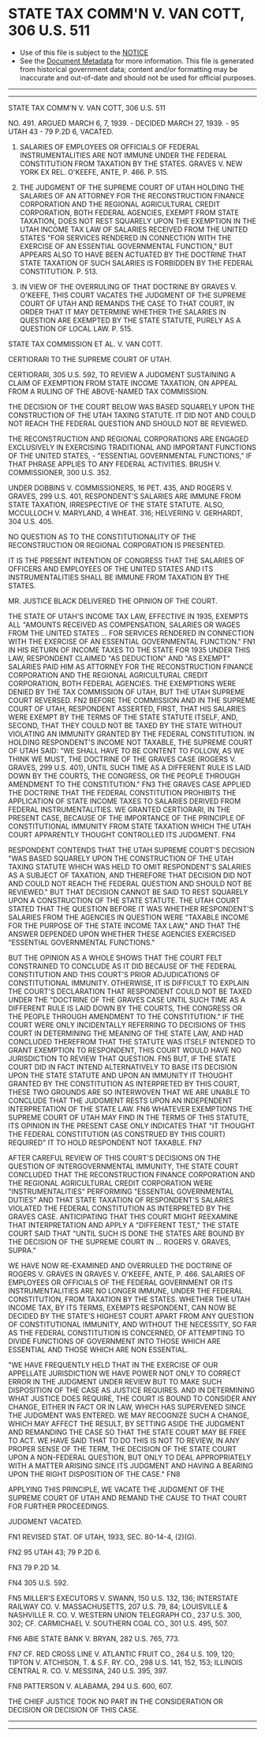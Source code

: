 ---
---

# STATE TAX COMM'N V. VAN COTT, 306 U.S. 511

* Use of this file is subject to the [NOTICE](https://github.com/publicdocs/notice/blob/master/NOTICE)
* See the [Document Metadata](../../../) for more information.
  This file is generated from historical government data; content and/or formatting may be inaccurate and out-of-date and should not be used for official purposes.

----------
----------

STATE TAX COMM'N V. VAN COTT, 306 U.S. 511

NO. 491.  ARGUED MARCH 6, 7, 1939.  - DECIDED MARCH 27, 1939.  - 95 UTAH 43 - 79 P.2D 6, VACATED.

1.  SALARIES OF EMPLOYEES OR OFFICIALS OF FEDERAL INSTRUMENTALITIES ARE NOT IMMUNE UNDER THE FEDERAL CONSTITUTION FROM TAXATION BY THE STATES.  GRAVES V. NEW YORK EX REL. O'KEEFE, ANTE, P. 466.  P. 515.

2.  THE JUDGMENT OF THE SUPREME COURT OF UTAH HOLDING THE SALARIES OF AN ATTORNEY FOR THE RECONSTRUCTION FINANCE CORPORATION AND THE REGIONAL AGRICULTURAL CREDIT CORPORATION, BOTH FEDERAL AGENCIES, EXEMPT FROM STATE TAXATION, DOES NOT REST SQUARELY UPON THE EXEMPTION IN THE UTAH INCOME TAX LAW OF SALARIES RECEIVED FROM THE UNITED STATES "FOR SERVICES RENDERED IN CONNECTION WITH THE EXERCISE OF AN ESSENTIAL GOVERNMENTAL FUNCTION," BUT APPEARS ALSO TO HAVE BEEN ACTUATED BY THE DOCTRINE THAT STATE TAXATION OF SUCH SALARIES IS FORBIDDEN BY THE FEDERAL CONSTITUTION.  P. 513.

3.  IN VIEW OF THE OVERRULING OF THAT DOCTRINE BY GRAVES V. O'KEEFE, THIS COURT VACATES THE JUDGMENT OF THE SUPREME COURT OF UTAH AND REMANDS THE CASE TO THAT COURT, IN ORDER THAT IT MAY DETERMINE WHETHER THE SALARIES IN QUESTION ARE EXEMPTED BY THE STATE STATUTE, PURELY AS A QUESTION OF LOCAL LAW.  P. 515.

STATE TAX COMMISSION ET AL. V. VAN COTT.

CERTIORARI TO THE SUPREME COURT OF UTAH.

CERTIORARI, 305 U.S. 592, TO REVIEW A JUDGMENT SUSTAINING A CLAIM OF EXEMPTION FROM STATE INCOME TAXATION, ON APPEAL FROM A RULING OF THE ABOVE-NAMED TAX COMMISSION.

THE DECISION OF THE COURT BELOW WAS BASED SQUARELY UPON THE CONSTRUCTION OF THE UTAH TAXING STATUTE.  IT DID NOT AND COULD NOT REACH THE FEDERAL QUESTION AND SHOULD NOT BE REVIEWED.

THE RECONSTRUCTION AND REGIONAL CORPORATIONS ARE ENGAGED EXCLUSIVELY IN EXERCISING TRADITIONAL AND IMPORTANT FUNCTIONS OF THE UNITED STATES, - "ESSENTIAL GOVERNMENTAL FUNCTIONS," IF THAT PHRASE APPLIES TO ANY FEDERAL ACTIVITIES.  BRUSH V. COMMISSIONER, 300 U.S. 352.

UNDER DOBBINS V. COMMISSIONERS, 16 PET. 435, AND ROGERS V. GRAVES, 299 U.S. 401, RESPONDENT'S SALARIES ARE IMMUNE FROM STATE TAXATION, IRRESPECTIVE OF THE STATE STATUTE.  ALSO, MCCULLOCH V. MARYLAND, 4 WHEAT.  316; HELVERING V. GERHARDT, 304 U.S. 405.

NO QUESTION AS TO THE CONSTITUTIONALITY OF THE RECONSTRUCTION OR REGIONAL CORPORATION IS PRESENTED.

IT IS THE PRESENT INTENTION OF CONGRESS THAT THE SALARIES OF OFFICERS AND EMPLOYEES OF THE UNITED STATES AND ITS INSTRUMENTALITIES SHALL BE IMMUNE FROM TAXATION BY THE STATES.

MR. JUSTICE BLACK DELIVERED THE OPINION OF THE COURT.

THE STATE OF UTAH'S INCOME TAX LAW, EFFECTIVE IN 1935, EXEMPTS ALL "AMOUNTS RECEIVED AS COMPENSATION, SALARIES OR WAGES FROM THE UNITED STATES  ...  FOR SERVICES RENDERED IN CONNECTION WITH THE EXERCISE OF AN ESSENTIAL GOVERNMENTAL FUNCTION."  FN1  IN HIS RETURN OF INCOME TAXES TO THE STATE FOR 1935 UNDER THIS LAW, RESPONDENT CLAIMED "AS DEDUCTION" AND "AS EXEMPT" SALARIES PAID HIM AS ATTORNEY FOR THE RECONSTRUCTION FINANCE CORPORATION AND THE REGIONAL AGRICULTURAL CREDIT CORPORATION, BOTH FEDERAL AGENCIES.  THE EXEMPTIONS WERE DENIED BY THE TAX COMMISSION OF UTAH, BUT THE UTAH SUPREME COURT REVERSED.  FN2 BEFORE THE COMMISSION AND IN THE SUPREME COURT OF UTAH, RESPONDENT ASSERTED, FIRST, THAT HIS SALARIES WERE EXEMPT BY THE TERMS OF THE STATE STATUTE ITSELF, AND, SECOND, THAT THEY COULD NOT BE TAXED BY THE STATE WITHOUT VIOLATING AN IMMUNITY GRANTED BY THE FEDERAL CONSTITUTION.  IN HOLDING RESPONDENT'S INCOME NOT TAXABLE, THE SUPREME COURT OF UTAH SAID:  "WE SHALL HAVE TO BE CONTENT TO FOLLOW, AS WE THINK WE MUST, THE DOCTRINE OF THE GRAVES CASE (ROGERS V. GRAVES, 299 U.S. 401), UNTIL SUCH TIME AS A DIFFERENT RULE IS LAID DOWN BY THE COURTS, THE CONGRESS, OR THE PEOPLE THROUGH AMENDMENT TO THE CONSTITUTION."  FN3  THE GRAVES CASE APPLIED THE DOCTRINE THAT THE FEDERAL CONSTITUTION PROHIBITS THE APPLICATION OF STATE INCOME TAXES TO SALARIES DERIVED FROM FEDERAL INSTRUMENTALITIES.  WE GRANTED CERTIORARI, IN THE PRESENT CASE, BECAUSE OF THE IMPORTANCE OF THE PRINCIPLE OF CONSTITUTIONAL IMMUNITY FROM STATE TAXATION WHICH THE UTAH COURT APPARENTLY THOUGHT CONTROLLED ITS JUDGMENT.  FN4

RESPONDENT CONTENDS THAT THE UTAH SUPREME COURT'S DECISION "WAS BASED SQUARELY UPON THE CONSTRUCTION OF THE UTAH TAXING STATUTE WHICH WAS HELD TO OMIT RESPONDENT'S SALARIES AS A SUBJECT OF TAXATION, AND THEREFORE THAT DECISION DID NOT AND COULD NOT REACH THE FEDERAL QUESTION AND SHOULD NOT BE REVIEWED."  BUT THAT DECISION CANNOT BE SAID TO REST SQUARELY UPON A CONSTRUCTION OF THE STATE STATUTE.  THE UTAH COURT STATED THAT THE QUESTION BEFORE IT WAS WHETHER RESPONDENT'S SALARIES FROM THE AGENCIES IN QUESTION WERE "TAXABLE INCOME FOR THE PURPOSE OF THE STATE INCOME TAX LAW," AND THAT THE ANSWER DEPENDED UPON WHETHER THESE AGENCIES EXERCISED "ESSENTIAL GOVERNMENTAL FUNCTIONS."

BUT THE OPINION AS A WHOLE SHOWS THAT THE COURT FELT CONSTRAINED TO CONCLUDE AS IT DID BECAUSE OF THE FEDERAL CONSTITUTION AND THIS COURT'S PRIOR ADJUDICATIONS OF CONSTITUTIONAL IMMUNITY.  OTHERWISE, IT IS DIFFICULT TO EXPLAIN THE COURT'S DECLARATION THAT RESPONDENT COULD NOT BE TAXED UNDER THE "DOCTRINE OF THE GRAVES CASE UNTIL SUCH TIME AS A DIFFERENT RULE IS LAID DOWN BY THE COURTS, THE CONGRESS OR THE PEOPLE THROUGH AMENDMENT TO THE CONSTITUTION."  IF THE COURT WERE ONLY INCIDENTALLY REFERRING TO DECISIONS OF THIS COURT IN DETERMINING THE MEANING OF THE STATE LAW, AND HAD CONCLUDED THEREFROM THAT THE STATUTE WAS ITSELF INTENDED TO GRANT EXEMPTION TO RESPONDENT, THIS COURT WOULD HAVE NO JURISDICTION TO REVIEW THAT QUESTION.  FN5  BUT, IF THE STATE COURT DID IN FACT INTEND ALTERNATIVELY TO BASE ITS DECISION UPON THE STATE STATUTE AND UPON AN IMMUNITY IT THOUGHT GRANTED BY THE CONSTITUTION AS INTERPRETED BY THIS COURT, THESE TWO GROUNDS ARE SO INTERWOVEN THAT WE ARE UNABLE TO CONCLUDE THAT THE JUDGMENT RESTS UPON AN INDEPENDENT INTERPRETATION OF THE STATE LAW.  FN6  WHATEVER EXEMPTIONS THE SUPREME COURT OF UTAH MAY FIND IN THE TERMS OF THIS STATUTE, ITS OPINION IN THE PRESENT CASE ONLY INDICATES THAT "IT THOUGHT THE FEDERAL CONSTITUTION (AS CONSTRUED BY THIS COURT) REQUIRED" IT TO HOLD RESPONDENT NOT TAXABLE.  FN7

AFTER CAREFUL REVIEW OF THIS COURT'S DECISIONS ON THE QUESTION OF INTERGOVERNMENTAL IMMUNITY, THE STATE COURT CONCLUDED THAT THE RECONSTRUCTION FINANCE CORPORATION AND THE REGIONAL AGRICULTURAL CREDIT CORPORATION WERE "INSTRUMENTALITIES" PERFORMING "ESSENTIAL GOVERNMENTAL DUTIES" AND THAT STATE TAXATION OF RESPONDENT'S SALARIES VIOLATED THE FEDERAL CONSTITUTION AS INTERPRETED BY THE GRAVES CASE.  ANTICIPATING THAT THIS COURT MIGHT REEXAMINE THAT INTERPRETATION AND APPLY A "DIFFERENT TEST," THE STATE COURT SAID THAT "UNTIL SUCH IS DONE THE STATES ARE BOUND BY THE DECISION OF THE SUPREME COURT IN  ...  ROGERS V. GRAVES, SUPRA."

WE HAVE NOW RE-EXAMINED AND OVERRULED THE DOCTRINE OF ROGERS V. GRAVES IN GRAVES V. O'KEEFE, ANTE, P. 466.  SALARIES OF EMPLOYEES OR OFFICIALS OF THE FEDERAL GOVERNMENT OR ITS INSTRUMENTALITIES ARE NO LONGER IMMUNE, UNDER THE FEDERAL CONSTITUTION, FROM TAXATION BY THE STATES.  WHETHER THE UTAH INCOME TAX, BY ITS TERMS, EXEMPTS RESPONDENT, CAN NOW BE DECIDED BY THE STATE'S HIGHEST COURT APART FROM ANY QUESTION OF CONSTITUTIONAL IMMUNITY, AND WITHOUT THE NECESSITY, SO FAR AS THE FEDERAL CONSTITUTION IS CONCERNED, OF ATTEMPTING TO DIVIDE FUNCTIONS OF GOVERNMENT INTO THOSE WHICH ARE ESSENTIAL AND THOSE WHICH ARE NON ESSENTIAL.

"WE HAVE FREQUENTLY HELD THAT IN THE EXERCISE OF OUR APPELLATE JURISDICTION WE HAVE POWER NOT ONLY TO CORRECT ERROR IN THE JUDGMENT UNDER REVIEW BUT TO MAKE SUCH DISPOSITION OF THE CASE AS JUSTICE REQUIRES.  AND IN DETERMINING WHAT JUSTICE DOES REQUIRE, THE COURT IS BOUND TO CONSIDER ANY CHANGE, EITHER IN FACT OR IN LAW, WHICH HAS SUPERVENED SINCE THE JUDGMENT WAS ENTERED.  WE MAY RECOGNIZE SUCH A CHANGE, WHICH MAY AFFECT THE RESULT, BY SETTING ASIDE THE JUDGMENT AND REMANDING THE CASE SO THAT THE STATE COURT MAY BE FREE TO ACT.  WE HAVE SAID THAT TO DO THIS IS NOT TO REVIEW, IN ANY PROPER SENSE OF THE TERM, THE DECISION OF THE STATE COURT UPON A NON-FEDERAL QUESTION, BUT ONLY TO DEAL APPROPRIATELY WITH A MATTER ARISING SINCE ITS JUDGMENT AND HAVING A BEARING UPON THE RIGHT DISPOSITION OF THE CASE."  FN8

APPLYING THIS PRINCIPLE, WE VACATE THE JUDGMENT OF THE SUPREME COURT OF UTAH AND REMAND THE CAUSE TO THAT COURT FOR FURTHER PROCEEDINGS.

JUDGMENT VACATED.

FN1  REVISED STAT. OF UTAH, 1933, SEC. 80-14-4, (2)(G).

FN2  95 UTAH 43; 79 P.2D 6.

FN3  79 P.2D 14.

FN4  305 U.S. 592.

FN5  MILLER'S EXECUTORS V. SWANN, 150 U.S. 132, 136; INTERSTATE RAILWAY CO. V. MASSACHUSETTS, 207 U.S. 79, 84; LOUISVILLE & NASHVILLE R. CO. V. WESTERN UNION TELEGRAPH CO., 237 U.S. 300, 302; CF. CARMICHAEL V. SOUTHERN COAL CO., 301 U.S. 495, 507.

FN6  ABIE STATE BANK V. BRYAN, 282 U.S. 765, 773.

FN7  CF. RED CROSS LINE V. ATLANTIC FRUIT CO., 264 U.S. 109, 120; TIPTON V. ATCHISON, T. & S.F. RY. CO., 298 U.S. 141, 152, 153; ILLINOIS CENTRAL R. CO. V. MESSINA, 240 U.S. 395, 397.

FN8  PATTERSON V. ALABAMA, 294 U.S. 600, 607.

THE CHIEF JUSTICE TOOK NO PART IN THE CONSIDERATION OR DECISION OR DECISION OF THIS CASE.


----------
----------

